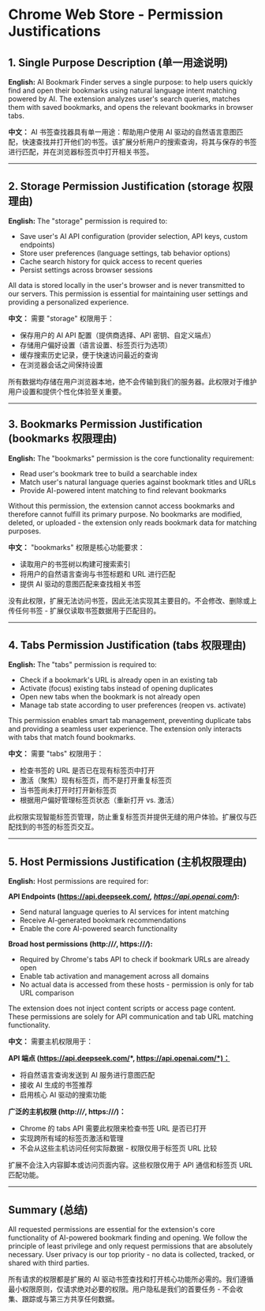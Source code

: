 # Chrome Web Store - Permission Justifications

## 1. Single Purpose Description (单一用途说明)

**English:**
AI Bookmark Finder serves a single purpose: to help users quickly find and open their bookmarks using natural language intent matching powered by AI. The extension analyzes user's search queries, matches them with saved bookmarks, and opens the relevant bookmarks in browser tabs.

**中文：**
AI 书签查找器具有单一用途：帮助用户使用 AI 驱动的自然语言意图匹配，快速查找并打开他们的书签。该扩展分析用户的搜索查询，将其与保存的书签进行匹配，并在浏览器标签页中打开相关书签。

---

## 2. Storage Permission Justification (storage 权限理由)

**English:**
The "storage" permission is required to:
- Save user's AI API configuration (provider selection, API keys, custom endpoints)
- Store user preferences (language settings, tab behavior options)
- Cache search history for quick access to recent queries
- Persist settings across browser sessions

All data is stored locally in the user's browser and is never transmitted to our servers. This permission is essential for maintaining user settings and providing a personalized experience.

**中文：**
需要 "storage" 权限用于：
- 保存用户的 AI API 配置（提供商选择、API 密钥、自定义端点）
- 存储用户偏好设置（语言设置、标签页行为选项）
- 缓存搜索历史记录，便于快速访问最近的查询
- 在浏览器会话之间保持设置

所有数据均存储在用户浏览器本地，绝不会传输到我们的服务器。此权限对于维护用户设置和提供个性化体验至关重要。

---

## 3. Bookmarks Permission Justification (bookmarks 权限理由)

**English:**
The "bookmarks" permission is the core functionality requirement:
- Read user's bookmark tree to build a searchable index
- Match user's natural language queries against bookmark titles and URLs
- Provide AI-powered intent matching to find relevant bookmarks

Without this permission, the extension cannot access bookmarks and therefore cannot fulfill its primary purpose. No bookmarks are modified, deleted, or uploaded - the extension only reads bookmark data for matching purposes.

**中文：**
"bookmarks" 权限是核心功能要求：
- 读取用户的书签树以构建可搜索索引
- 将用户的自然语言查询与书签标题和 URL 进行匹配
- 提供 AI 驱动的意图匹配来查找相关书签

没有此权限，扩展无法访问书签，因此无法实现其主要目的。不会修改、删除或上传任何书签 - 扩展仅读取书签数据用于匹配目的。

---

## 4. Tabs Permission Justification (tabs 权限理由)

**English:**
The "tabs" permission is required to:
- Check if a bookmark's URL is already open in an existing tab
- Activate (focus) existing tabs instead of opening duplicates
- Open new tabs when the bookmark is not already open
- Manage tab state according to user preferences (reopen vs. activate)

This permission enables smart tab management, preventing duplicate tabs and providing a seamless user experience. The extension only interacts with tabs that match found bookmarks.

**中文：**
需要 "tabs" 权限用于：
- 检查书签的 URL 是否已在现有标签页中打开
- 激活（聚焦）现有标签页，而不是打开重复标签页
- 当书签尚未打开时打开新标签页
- 根据用户偏好管理标签页状态（重新打开 vs. 激活）

此权限实现智能标签页管理，防止重复标签页并提供无缝的用户体验。扩展仅与匹配找到的书签的标签页交互。

---

## 5. Host Permissions Justification (主机权限理由)

**English:**
Host permissions are required for:

**API Endpoints (https://api.deepseek.com/*, https://api.openai.com/*):**
- Send natural language queries to AI services for intent matching
- Receive AI-generated bookmark recommendations
- Enable the core AI-powered search functionality

**Broad host permissions (http://*/*, https://*/*):**
- Required by Chrome's tabs API to check if bookmark URLs are already open
- Enable tab activation and management across all domains
- No actual data is accessed from these hosts - permission is only for tab URL comparison

The extension does not inject content scripts or access page content. These permissions are solely for API communication and tab URL matching functionality.

**中文：**
需要主机权限用于：

**API 端点 (https://api.deepseek.com/*, https://api.openai.com/*)：**
- 将自然语言查询发送到 AI 服务进行意图匹配
- 接收 AI 生成的书签推荐
- 启用核心 AI 驱动的搜索功能

**广泛的主机权限 (http://*/*, https://*/*)：**
- Chrome 的 tabs API 需要此权限来检查书签 URL 是否已打开
- 实现跨所有域的标签页激活和管理
- 不会从这些主机访问任何实际数据 - 权限仅用于标签页 URL 比较

扩展不会注入内容脚本或访问页面内容。这些权限仅用于 API 通信和标签页 URL 匹配功能。

---

## Summary (总结)

All requested permissions are essential for the extension's core functionality of AI-powered bookmark finding and opening. We follow the principle of least privilege and only request permissions that are absolutely necessary. User privacy is our top priority - no data is collected, tracked, or shared with third parties.

所有请求的权限都是扩展的 AI 驱动书签查找和打开核心功能所必需的。我们遵循最小权限原则，仅请求绝对必要的权限。用户隐私是我们的首要任务 - 不会收集、跟踪或与第三方共享任何数据。
